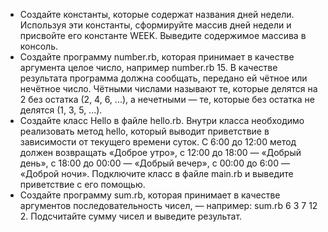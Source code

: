 * Создайте константы, которые содержат названия дней недели. Используя эти константы,
сформируйте массив дней недели и присвойте его константе WEEK. Выведите содержимое
массива в консоль.
* Создайте программу number.rb, которая принимает в качестве аргумента целое число,
например number.rb 15. В качестве результата программа должна сообщать, передано ей
чётное или нечётное число. Чётными числами называют те, которые делятся на 2 без остатка
(2, 4, 6, ...), а нечетными — те, которые без остатка не делятся (1, 3, 5, ...).
* Создайте класс Hello в файле hello.rb. Внутри класса необходимо реализовать метод hello,
который выводит приветствие в зависимости от текущего времени суток. С 6:00 до 12:00 метод
должен возвращать «Доброе утро», с 12:00 до 18:00 — «Добрый день», с 18:00 до 00:00 —
«Добрый вечер», с 00:00 до 6:00 — «Доброй ночи». Подключите класс в файле main.rb и
выведите приветствие с его помощью.
* Создайте программу sum.rb, которая принимает в качестве аргументов последовательность
чисел, — например: sum.rb 6 3 7 12 2. Подсчитайте сумму чисел и выведите результат.